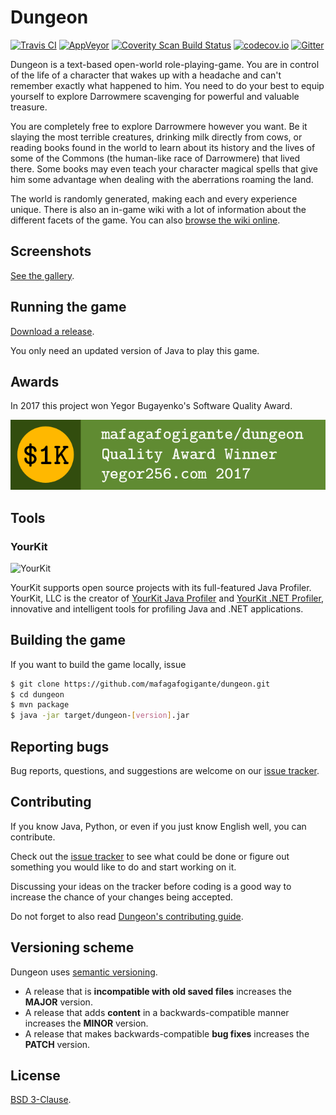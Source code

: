# Dungeon

[![Travis CI](https://travis-ci.org/bernardosulzbach/dungeon.svg?branch=master)](https://travis-ci.org/bernardosulzbach/dungeon/)
[![AppVeyor](https://ci.appveyor.com/api/projects/status/ef8ijtoeov8dy5ba/branch/master?svg=true)](https://ci.appveyor.com/project/mafagafogigante/dungeon/branch/master)
[![Coverity Scan Build Status](https://scan.coverity.com/projects/6794/badge.svg)](https://scan.coverity.com/projects/mafagafogigante-dungeon)
[![codecov.io](http://codecov.io/github/mafagafogigante/dungeon/coverage.svg?branch=master)](http://codecov.io/github/mafagafogigante/dungeon?branch=master)
[![Gitter](https://badges.gitter.im/Join%20Chat.svg)](https://gitter.im/mafagafogigante/dungeon)

Dungeon is a text-based open-world role-playing-game. You are in control of the
life of a character that wakes up with a headache and can't remember exactly
what happened to him. You need to do your best to equip yourself to explore
Darrowmere scavenging for powerful and valuable treasure.

You are completely free to explore Darrowmere however you want. Be it slaying
the most terrible creatures, drinking milk directly from cows, or reading books
found in the world to learn about its history and the lives of some of the
Commons (the human-like race of Darrowmere) that lived there. Some books may
even teach your character magical spells that give him some advantage when
dealing with the aberrations roaming the land.

The world is randomly generated, making each and every experience unique. There
is also an in-game wiki with a lot of information about the different facets of
the game. You can also [browse the wiki
online](https://github.com/mafagafogigante/dungeon/wiki).

## Screenshots

[See the gallery](http://mafagafogigante.github.io/dungeon/screenshots/).

## Running the game

[Download a release](https://github.com/mafagafogigante/dungeon/releases).

You only need an updated version of Java to play this game.

## Awards

In 2017 this project won Yegor Bugayenko's Software Quality Award.

[![Software Quality Award](images/software-quality-award.png)](https://www.yegor256.com/2016/10/23/award-2017.html)

## Tools

### YourKit

![YourKit](https://www.yourkit.com/images/yklogo.png)

YourKit supports open source projects with its full-featured Java Profiler.
YourKit, LLC is the creator of [YourKit Java
Profiler](https://www.yourkit.com/java/profiler/) and [YourKit .NET
Profiler](https://www.yourkit.com/.net/profiler/), innovative and intelligent
tools for profiling Java and .NET applications.

## Building the game

If you want to build the game locally, issue

```bash
$ git clone https://github.com/mafagafogigante/dungeon.git
$ cd dungeon
$ mvn package
$ java -jar target/dungeon-[version].jar
```

## Reporting bugs

Bug reports, questions, and suggestions are welcome on our [issue
tracker](https://github.com/mafagafogigante/dungeon/issues).

## Contributing

If you know Java, Python, or even if you just know English well, you can
contribute.

Check out the [issue tracker](https://github.com/mafagafogigante/dungeon/issues)
to see what could be done or figure out something you would like to do and start
working on it.

Discussing your ideas on the tracker before coding is a good way to increase
the chance of your changes being accepted.

Do not forget to also read [Dungeon's contributing
guide](https://github.com/mafagafogigante/dungeon/blob/master/CONTRIBUTING.md).

## Versioning scheme

Dungeon uses [semantic versioning](http://semver.org/spec/v2.0.0.html).

- A release that is **incompatible with old saved files** increases the
  **MAJOR** version.
- A release that adds **content** in a backwards-compatible manner increases
  the **MINOR** version.
- A release that makes backwards-compatible **bug fixes** increases the
  **PATCH** version.

## License

[BSD 3-Clause](https://github.com/mafagafogigante/dungeon/blob/master/LICENSE.txt).
